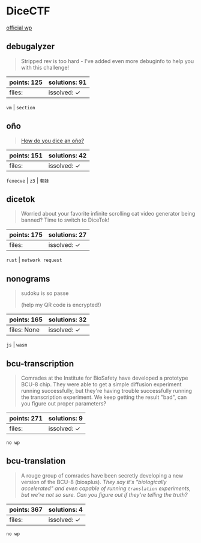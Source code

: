﻿# DiceCTF

[official wp](https://github.com/dicegang/dicectf-quals-2025-challenges/)

## debugalyzer

> Stripped rev is too hard - I've added even more debuginfo to help you with this challenge!

| points: 125 | solutions: 91 |
|-------|-------|
| files:  | issolved: ✓ |

`vm` | `section`

## oño

> [How do you dice an oño?](https://www.youtube.com/watch?v=CwRttSfnfcc)

| points: 151 | solutions: 42 |
|-------|-------|
| files:  | issolved: ✓ |

`fexecve` | `z3` | `套娃`

## dicetok

> Worried about your favorite infinite scrolling cat video generator being banned? Time to switch to DiceTok!

| points: 175 | solutions: 27 |
|-------|-------|
| files:  | issolved: ✓ |

`rust` | `network request`

## nonograms

> sudoku is so passe
> 
> (help my QR code is encrypted!)

| points: 165 | solutions: 32 |
|-------|-------|
| files: None | issolved: ✓ |

`js` | `wasm`

## bcu-transcription

> Comrades at the Institute for BioSafety have developed a prototype BCU-8 chip. They were able to get a simple diffusion experiment running successfully, but they're having trouble successfully running the transcription experiment. We keep getting the result "bad", can you figure out proper parameters?

| points: 271 | solutions: 9 |
|-------|-------|
| files:  | issolved: ✓ |

`no wp`

## bcu-translation

> A rouge group of comrades have been secretly developing a new version of the BCU-8 (biosplus). *They say it's "biologically accelerated" and even capable of running `translation` experiments, but we're not so sure. Can you figure out if they're telling the truth?*

| points: 367 | solutions: 4 |
|-------|-------|
| files:  | issolved: ✓ |

`no wp`